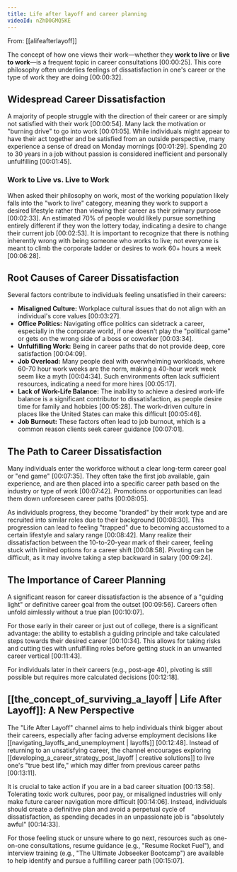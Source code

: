 ```yaml
---
title: Life after layoff and career planning
videoId: nZhD0GMQ5KE
---
```


From: [[alifeafterlayoff]] <br/> 

The concept of how one views their work—whether they **work to live** or **live to work**—is a frequent topic in career consultations <a class="yt-timestamp" data-t="00:00:25">[00:00:25]</a>. This core philosophy often underlies feelings of dissatisfaction in one's career or the type of work they are doing <a class="yt-timestamp" data-t="00:00:32">[00:00:32]</a>.

## Widespread Career Dissatisfaction

A majority of people struggle with the direction of their career or are simply not satisfied with their work <a class="yt-timestamp" data-t="00:00:54">[00:00:54]</a>. Many lack the motivation or "burning drive" to go into work <a class="yt-timestamp" data-t="00:01:05">[00:01:05]</a>. While individuals might appear to have their act together and be satisfied from an outside perspective, many experience a sense of dread on Monday mornings <a class="yt-timestamp" data-t="00:01:29">[00:01:29]</a>. Spending 20 to 30 years in a job without passion is considered inefficient and personally unfulfilling <a class="yt-timestamp" data-t="00:01:45">[00:01:45]</a>.

### Work to Live vs. Live to Work

When asked their philosophy on work, most of the working population likely falls into the "work to live" category, meaning they work to support a desired lifestyle rather than viewing their career as their primary purpose <a class="yt-timestamp" data-t="00:02:33">[00:02:33]</a>. An estimated 70% of people would likely pursue something entirely different if they won the lottery today, indicating a desire to change their current job <a class="yt-timestamp" data-t="00:02:53">[00:02:53]</a>. It is important to recognize that there is nothing inherently wrong with being someone who works to live; not everyone is meant to climb the corporate ladder or desires to work 60+ hours a week <a class="yt-timestamp" data-t="00:06:28">[00:06:28]</a>.

## Root Causes of Career Dissatisfaction

Several factors contribute to individuals feeling unsatisfied in their careers:

*   **Misaligned Culture:** Workplace cultural issues that do not align with an individual's core values <a class="yt-timestamp" data-t="00:03:27">[00:03:27]</a>.
*   **Office Politics:** Navigating office politics can sidetrack a career, especially in the corporate world, if one doesn't play the "political game" or gets on the wrong side of a boss or coworker <a class="yt-timestamp" data-t="00:03:34">[00:03:34]</a>.
*   **Unfulfilling Work:** Being in career paths that do not provide deep, core satisfaction <a class="yt-timestamp" data-t="00:04:09">[00:04:09]</a>.
*   **Job Overload:** Many people deal with overwhelming workloads, where 60-70 hour work weeks are the norm, making a 40-hour work week seem like a myth <a class="yt-timestamp" data-t="00:04:34">[00:04:34]</a>. Such environments often lack sufficient resources, indicating a need for more hires <a class="yt-timestamp" data-t="00:05:17">[00:05:17]</a>.
*   **Lack of Work-Life Balance:** The inability to achieve a desired work-life balance is a significant contributor to dissatisfaction, as people desire time for family and hobbies <a class="yt-timestamp" data-t="00:05:28">[00:05:28]</a>. The work-driven culture in places like the United States can make this difficult <a class="yt-timestamp" data-t="00:05:46">[00:05:46]</a>.
*   **Job Burnout:** These factors often lead to job burnout, which is a common reason clients seek career guidance <a class="yt-timestamp" data-t="00:07:01">[00:07:01]</a>.

## The Path to Career Dissatisfaction

Many individuals enter the workforce without a clear long-term career goal or "end game" <a class="yt-timestamp" data-t="00:07:35">[00:07:35]</a>. They often take the first job available, gain experience, and are then placed into a specific career path based on the industry or type of work <a class="yt-timestamp" data-t="00:07:42">[00:07:42]</a>. Promotions or opportunities can lead them down unforeseen career paths <a class="yt-timestamp" data-t="00:08:05">[00:08:05]</a>.

As individuals progress, they become "branded" by their work type and are recruited into similar roles due to their background <a class="yt-timestamp" data-t="00:08:30">[00:08:30]</a>. This progression can lead to feeling "trapped" due to becoming accustomed to a certain lifestyle and salary range <a class="yt-timestamp" data-t="00:08:42">[00:08:42]</a>. Many realize their dissatisfaction between the 10-to-20-year mark of their career, feeling stuck with limited options for a career shift <a class="yt-timestamp" data-t="00:08:58">[00:08:58]</a>. Pivoting can be difficult, as it may involve taking a step backward in salary <a class="yt-timestamp" data-t="00:09:24">[00:09:24]</a>.

## The Importance of Career Planning

A significant reason for career dissatisfaction is the absence of a "guiding light" or definitive career goal from the outset <a class="yt-timestamp" data-t="00:09:56">[00:09:56]</a>. Careers often unfold aimlessly without a true plan <a class="yt-timestamp" data-t="00:10:07">[00:10:07]</a>.

For those early in their career or just out of college, there is a significant advantage: the ability to establish a guiding principle and take calculated steps towards their desired career <a class="yt-timestamp" data-t="00:10:34">[00:10:34]</a>. This allows for taking risks and cutting ties with unfulfilling roles before getting stuck in an unwanted career vertical <a class="yt-timestamp" data-t="00:11:43">[00:11:43]</a>.

For individuals later in their careers (e.g., post-age 40), pivoting is still possible but requires more calculated decisions <a class="yt-timestamp" data-t="00:12:18">[00:12:18]</a>.

## [[the_concept_of_surviving_a_layoff | Life After Layoff]]: A New Perspective

The "Life After Layoff" channel aims to help individuals think bigger about their careers, especially after facing adverse employment decisions like [[navigating_layoffs_and_unemployment | layoffs]] <a class="yt-timestamp" data-t="00:12:48">[00:12:48]</a>. Instead of returning to an unsatisfying career, the channel encourages exploring [[developing_a_career_strategy_post_layoff | creative solutions]] to live one's "true best life," which may differ from previous career paths <a class="yt-timestamp" data-t="00:13:11">[00:13:11]</a>.

It is crucial to take action if you are in a bad career situation <a class="yt-timestamp" data-t="00:13:58">[00:13:58]</a>. Tolerating toxic work cultures, poor pay, or misaligned industries will only make future career navigation more difficult <a class="yt-timestamp" data-t="00:14:06">[00:14:06]</a>. Instead, individuals should create a definitive plan and avoid a perpetual cycle of dissatisfaction, as spending decades in an unpassionate job is "absolutely awful" <a class="yt-timestamp" data-t="00:14:33">[00:14:33]</a>.

For those feeling stuck or unsure where to go next, resources such as one-on-one consultations, resume guidance (e.g., "Resume Rocket Fuel"), and interview training (e.g., "The Ultimate Jobseeker Bootcamp") are available to help identify and pursue a fulfilling career path <a class="yt-timestamp" data-t="00:15:07">[00:15:07]</a>.